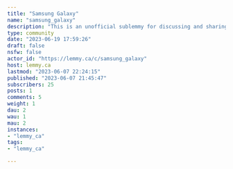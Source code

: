 ```yaml
---
title: "Samsung Galaxy" 
name: "samsung_galaxy"
description: "This is an unofficial sublemmy for discussing and sharing information about the Samsung Galaxy line of phones.Rules:- No NSFW- Be respectful- Stay on topic- English and french only (Can't moderate other languages. If you speak another language and want to mod send me a message [@arch_linux_user@lemmy.ca](https://lemmy.ca/u/arch_linux_user))- Self promotion is allowed only if on topic and if disclosed clearly. Low-effort or low-value self-promotion will be removed"
type: community
date: "2023-06-19 17:59:26"
draft: false
nsfw: false
actor_id: "https://lemmy.ca/c/samsung_galaxy"
host: lemmy.ca
lastmod: "2023-06-07 22:24:15"
published: "2023-06-07 21:45:47"
subscribers: 25
posts: 1
comments: 5
weight: 1
dau: 2
wau: 1
mau: 2
instances:
- "lemmy_ca"
tags: 
- "lemmy_ca"

---
```

